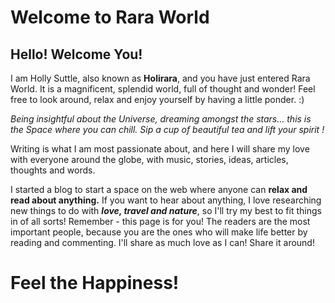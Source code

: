 # Welcome to Rara World

## Hello!  Welcome You!
 
I am Holly Suttle, also known as  **Holirara**, and you have just entered Rara World. It is a magnificent, splendid world, full of thought and wonder! Feel free to look around, relax and enjoy yourself by having a little ponder. :)
 
_Being insightful about the Universe, dreaming amongst the stars... this is the Space where you can chill. Sip a cup of beautiful tea and lift your spirit !_
 
Writing is what I am most passionate about, and here I will share my love with everyone around the globe, with music, stories, ideas, articles, thoughts and words.
 
I started a blog to start a space on the web where anyone can **relax and read about anything.** If you want to hear about anything, I love researching new things to do with **_love, travel and nature_**,
so I'll try my best to fit things in of all sorts! Remember - this page is for you! The readers are the most important people, because you are the ones who will make life better by reading and commenting. I'll share as much love as I can! Share it around!
 
 # Feel the Happiness! 
